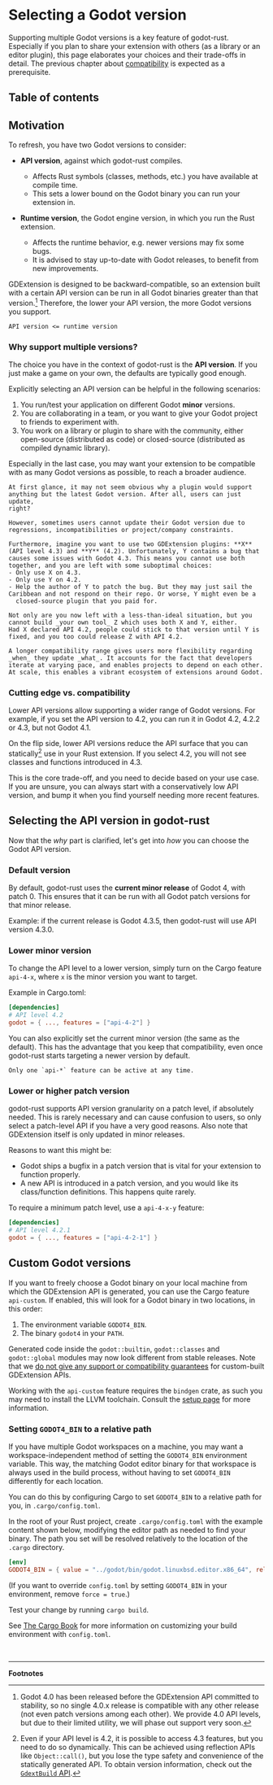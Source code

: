 <!--
  ~ Copyright (c) godot-rust; Bromeon and contributors.
  ~ This Source Code Form is subject to the terms of the Mozilla Public
  ~ License, v. 2.0. If a copy of the MPL was not distributed with this
  ~ file, You can obtain one at https://mozilla.org/MPL/2.0/.
-->

# Selecting a Godot version

Supporting multiple Godot versions is a key feature of godot-rust. Especially if you plan to share your extension with others (as a library or an
editor plugin), this page elaborates your choices and their trade-offs in detail. The previous chapter about [compatibility][compat] is
expected as a prerequisite.


## Table of contents

<!-- toc -->


## Motivation

To refresh, you have two Godot versions to consider:

- **API version**, against which godot-rust compiles.
  - Affects Rust symbols (classes, methods, etc.) you have available at compile time.
  - This sets a lower bound on the Godot binary you can run your extension in.
  
- **Runtime version**, the Godot engine version, in which you run the Rust extension.
  - Affects the runtime behavior, e.g. newer versions may fix some bugs.
  - It is advised to stay up-to-date with Godot releases, to benefit from new improvements.

GDExtension is designed to be backward-compatible, so an extension built with a certain API version can be run in all Godot binaries greater
than that version.[^compat-4-0] Therefore, the lower your API version, the more Godot versions you support.

```admonish abstract title="In other words:"
API version <= runtime version
```

  
### Why support multiple versions?

The choice you have in the context of godot-rust is the **API version**. If you just make a game on your own, the defaults are typically
good enough.

Explicitly selecting an API version can be helpful in the following scenarios:

1. You run/test your application on different Godot **minor** versions.
2. You are collaborating in a team, or you want to give your Godot project to friends to experiment with.
3. You work on a library or plugin to share with the community, either open-source (distributed as code) or closed-source (distributed as
   compiled dynamic library).

Especially in the last case, you may want your extension to be compatible with as many Godot versions as possible, to reach a broader audience.

```admonish tip title="Building an ecosystem"
At first glance, it may not seem obvious why a plugin would support anything but the latest Godot version. After all, users can just update,
right?

However, sometimes users cannot update their Godot version due to regressions, incompatibilities or project/company constraints.

Furthermore, imagine you want to use two GDExtension plugins: **X** (API level 4.3) and **Y** (4.2). Unfortunately, Y contains a bug that 
causes some issues with Godot 4.3. This means you cannot use both together, and you are left with some suboptimal choices:
- Only use X on 4.3.
- Only use Y on 4.2.
- Help the author of Y to patch the bug. But they may just sail the Caribbean and not respond on their repo. Or worse, Y might even be a
  closed-source plugin that you paid for.

Not only are you now left with a less-than-ideal situation, but you cannot build _your own tool_ Z which uses both X and Y, either.
Had X declared API 4.2, people could stick to that version until Y is fixed, and you too could release Z with API 4.2.

A longer compatibility range gives users more flexibility regarding _when_ they update _what_. It accounts for the fact that developers
iterate at varying pace, and enables projects to depend on each other. At scale, this enables a vibrant ecosystem of extensions around Godot.
```


### Cutting edge vs. compatibility

Lower API versions allow supporting a wider range of Godot versions. For example, if you set the API version to 4.2, you can run it in Godot
4.2, 4.2.2 or 4.3, but not Godot 4.1.

On the flip side, lower API versions reduce the API surface that you can statically[^dynamic-features] use in your Rust extension. If you
select 4.2, you will not see classes and functions introduced in 4.3.

This is the core trade-off, and you need to decide based on your use case. If you are unsure, you can always start with a conservatively low API
version, and bump it when you find yourself needing more recent features.


## Selecting the API version in godot-rust

Now that the _why_ part is clarified, let's get into _how_ you can choose the Godot API version.


### Default version

By default, godot-rust uses the **current minor release** of Godot 4, with patch 0. This ensures that it can be run with all Godot patch versions
for that minor release.

Example: if the current release is Godot 4.3.5, then godot-rust will use API version 4.3.0.


### Lower minor version

To change the API level to a lower version, simply turn on the Cargo feature `api-4-x`, where `x` is the minor version you want to target.

Example in Cargo.toml:

```toml
[dependencies]
# API level 4.2
godot = { ..., features = ["api-4-2"] }
```

You can also explicitly set the current minor version (the same as the default). This has the advantage that you keep that compatibility,
even once godot-rust starts targeting a newer version by default.

```admonish note title="Mutual exclusivity"
Only one `api-*` feature can be active at any time.
```


### Lower or higher patch version

godot-rust supports API version granularity on a patch level, if absolutely needed. This is rarely necessary and can cause confusion to users,
so only select a patch-level API if you have a very good reasons. Also note that GDExtension itself is only updated in minor releases.

Reasons to want this might be:

- Godot ships a bugfix in a patch version that is vital for your extension to function properly.
- A new API is introduced in a patch version, and you would like its class/function definitions. This happens quite rarely.

To require a minimum patch level, use a `api-4-x-y` feature:

```toml
[dependencies]
# API level 4.2.1
godot = { ..., features = ["api-4-2-1"] }
```


## Custom Godot versions

If you want to freely choose a Godot binary on your local machine from which the GDExtension API is generated, you can use the Cargo feature
`api-custom`. If enabled, this will look for a Godot binary in two locations, in this order:

1. The environment variable `GODOT4_BIN`.
2. The binary `godot4` in your `PATH`.

Generated code inside the `godot::builtin`, `godot::classes` and `godot::global` modules may now look different from stable releases.
Note that we [do not give any support or compatibility guarantees][no-custom-support] for custom-built GDExtension APIs.

Working with the `api-custom` feature requires the `bindgen` crate, as such you may need to install the LLVM toolchain.
Consult the [setup page][setup-llvm] for more information.


### Setting `GODOT4_BIN` to a relative path

If you have multiple Godot workspaces on a machine, you may want a workspace-independent method of setting the `GODOT4_BIN` environment variable.
This way, the matching Godot editor binary for that workspace is always used in the build process, without having to set `GODOT4_BIN` differently
for each location.

You can do this by configuring Cargo to set `GODOT4_BIN` to a relative path for you, in `.cargo/config.toml`.

In the root of your Rust project, create `.cargo/config.toml` with the example content shown below, modifying the editor path as needed to find
your binary. The path you set will be resolved relatively to the location of the `.cargo` directory.

```toml
[env]
GODOT4_BIN = { value = "../godot/bin/godot.linuxbsd.editor.x86_64", relative = true, force = true }
```

(If you want to override `config.toml` by setting `GODOT4_BIN` in your environment, remove `force = true`.)

Test your change by running `cargo build`.

See [The Cargo Book](https://doc.rust-lang.org/cargo/reference/config.html) for more information on customizing your build environment with
`config.toml`.


[api-gdext-build]: https://godot-rust.github.io/docs/gdext/master/godot/init/struct.GdextBuild.html
[compat-guarantees]: compatibility.md#current-guarantees
[compat]: compatibility.md
[no-custom-support]: compatibility.md#out-of-scope
[setup-llvm]: ../intro/setup.md#llvm

<br>

---

**Footnotes**

[^compat-4-0]: Godot 4.0 has been released before the GDExtension API committed to stability, so no single 4.0.x release is compatible with any
other release (not even patch versions among each other). We provide 4.0 API levels, but due to their limited utility, we will phase out
support very soon.

[^dynamic-features]: Even if your API level is 4.2, it is possible to access 4.3 features, but you need to do so dynamically. This can be
achieved using reflection APIs like `Object::call()`, but you lose the type safety and convenience of the statically generated API.
To obtain version information, check out the [`GdextBuild` API][api-gdext-build].
